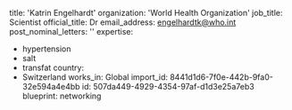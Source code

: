title: 'Katrin Engelhardt'
organization: 'World Health Organization'
job_title: Scientist
official_title: Dr
email_address: engelhardtk@who.int
post_nominal_letters: ''
expertise:
  - hypertension
  - salt
  - transfat
country:
  - Switzerland
works_in: Global
import_id: 8441d1d6-7f0e-442b-9fa0-32e594a4e4bb
id: 507da449-4929-4354-97af-d1d3e25a7eb3
blueprint: networking
